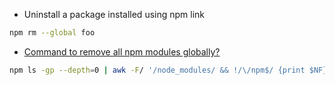 - Uninstall a package installed using npm link

```bash
npm rm --global foo
```

- [Command to remove all npm modules globally?](http://stackoverflow.com/questions/9283472/command-to-remove-all-npm-modules-globally)
```bash
npm ls -gp --depth=0 | awk -F/ '/node_modules/ && !/\/npm$/ {print $NF}' | xargs npm -g rm
```
